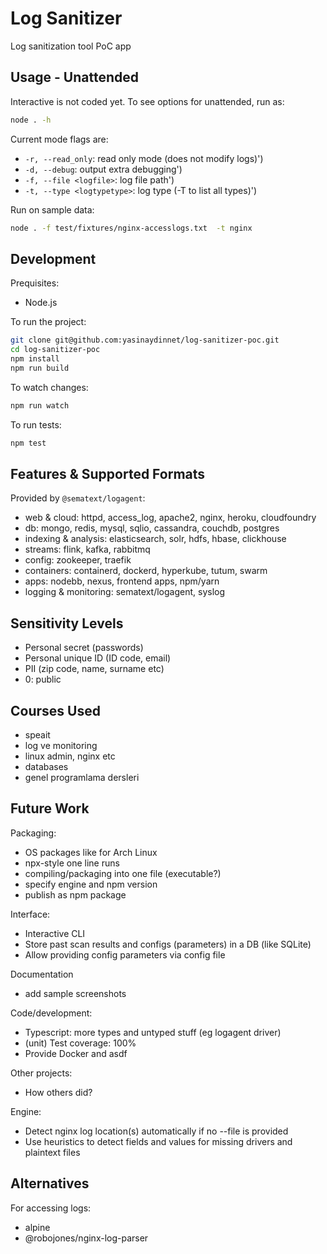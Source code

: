 # Log Sanitizer

Log sanitization tool PoC app

## Usage - Unattended
Interactive is not coded yet. To see options for unattended, run as:
```sh
node . -h
```

Current mode flags are:
- `-r, --read_only`: read only mode (does not modify logs)')
- `-d, --debug`: output extra debugging')
- `-f, --file <logfile>`: log file path')
- `-t, --type <logtypetype>`: log type (-T to list all types)')

Run on sample data:
```sh
node . -f test/fixtures/nginx-accesslogs.txt  -t nginx
```

## Development

Prequisites:
- Node.js

To run the project:
```sh
git clone git@github.com:yasinaydinnet/log-sanitizer-poc.git
cd log-sanitizer-poc
npm install
npm run build
```

To watch changes:
```sh
npm run watch
```

To run tests:
```sh
npm test
```


## Features & Supported Formats

Provided by `@sematext/logagent`:
- web & cloud: httpd, access_log, apache2, nginx, heroku, cloudfoundry
- db: mongo, redis, mysql, sqlio, cassandra, couchdb, postgres
- indexing & analysis: elasticsearch, solr, hdfs, hbase, clickhouse
- streams: flink, kafka, rabbitmq
- config: zookeeper, traefik
- containers: containerd, dockerd, hyperkube, tutum, swarm
- apps: nodebb, nexus, frontend apps, npm/yarn
- logging & monitoring: sematext/logagent, syslog

## Sensitivity Levels
- Personal secret (passwords)
- Personal unique ID (ID code, email)
- PII (zip code, name, surname etc)
- 0: public

## Courses Used
- speait
- log ve monitoring
- linux admin, nginx etc
- databases
- genel programlama dersleri

## Future Work

Packaging:
- OS packages like for Arch Linux
- npx-style one line runs
- compiling/packaging into one file (executable?)
- specify engine and npm version
- publish as npm package

Interface:
- Interactive CLI
- Store past scan results and configs (parameters) in a DB (like SQLite)
- Allow providing config parameters via config file

Documentation
- add sample screenshots

Code/development:
- Typescript: more types and untyped stuff (eg logagent driver)
- (unit) Test coverage: 100%
- Provide Docker and asdf

Other projects:
- How others did?

Engine:
- Detect nginx log location(s) automatically if no --file is provided
- Use heuristics to detect fields and values for missing drivers and plaintext files

## Alternatives
For accessing logs:
- alpine
- @robojones/nginx-log-parser
